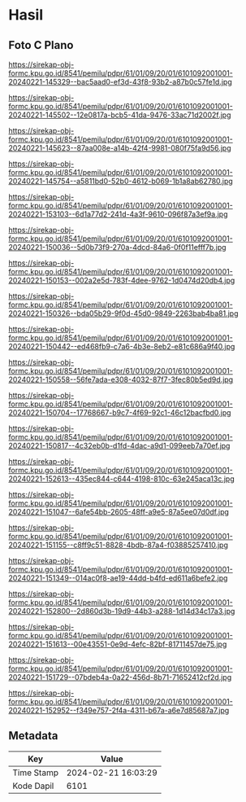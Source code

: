 # Hasil

## Foto C Plano

https://sirekap-obj-formc.kpu.go.id/8541/pemilu/pdpr/61/01/09/20/01/6101092001001-20240221-145329--bac5aad0-ef3d-43f8-93b2-a87b0c57fe1d.jpg

https://sirekap-obj-formc.kpu.go.id/8541/pemilu/pdpr/61/01/09/20/01/6101092001001-20240221-145502--12e0817a-bcb5-41da-9476-33ac71d2002f.jpg

https://sirekap-obj-formc.kpu.go.id/8541/pemilu/pdpr/61/01/09/20/01/6101092001001-20240221-145623--87aa008e-a14b-42f4-9981-080f75fa9d56.jpg

https://sirekap-obj-formc.kpu.go.id/8541/pemilu/pdpr/61/01/09/20/01/6101092001001-20240221-145754--a5811bd0-52b0-4612-b069-1b1a8ab62780.jpg

https://sirekap-obj-formc.kpu.go.id/8541/pemilu/pdpr/61/01/09/20/01/6101092001001-20240221-153103--6d1a77d2-241d-4a3f-9610-096f87a3ef9a.jpg

https://sirekap-obj-formc.kpu.go.id/8541/pemilu/pdpr/61/01/09/20/01/6101092001001-20240221-150036--5d0b73f9-270a-4dcd-84a6-0f0f11efff7b.jpg

https://sirekap-obj-formc.kpu.go.id/8541/pemilu/pdpr/61/01/09/20/01/6101092001001-20240221-150153--002a2e5d-783f-4dee-9762-1d0474d20db4.jpg

https://sirekap-obj-formc.kpu.go.id/8541/pemilu/pdpr/61/01/09/20/01/6101092001001-20240221-150326--bda05b29-9f0d-45d0-9849-2263bab4ba81.jpg

https://sirekap-obj-formc.kpu.go.id/8541/pemilu/pdpr/61/01/09/20/01/6101092001001-20240221-150442--ed468fb9-c7a6-4b3e-8eb2-e81c686a9f40.jpg

https://sirekap-obj-formc.kpu.go.id/8541/pemilu/pdpr/61/01/09/20/01/6101092001001-20240221-150558--56fe7ada-e308-4032-87f7-3fec80b5ed9d.jpg

https://sirekap-obj-formc.kpu.go.id/8541/pemilu/pdpr/61/01/09/20/01/6101092001001-20240221-150704--17768667-b9c7-4f69-92c1-46c12bacfbd0.jpg

https://sirekap-obj-formc.kpu.go.id/8541/pemilu/pdpr/61/01/09/20/01/6101092001001-20240221-150817--4c32eb0b-d1fd-4dac-a9d1-099eeb7a70ef.jpg

https://sirekap-obj-formc.kpu.go.id/8541/pemilu/pdpr/61/01/09/20/01/6101092001001-20240221-152613--435ec844-c644-4198-810c-63e245aca13c.jpg

https://sirekap-obj-formc.kpu.go.id/8541/pemilu/pdpr/61/01/09/20/01/6101092001001-20240221-151047--6afe54bb-2605-48ff-a9e5-87a5ee07d0df.jpg

https://sirekap-obj-formc.kpu.go.id/8541/pemilu/pdpr/61/01/09/20/01/6101092001001-20240221-151155--c8ff9c51-8828-4bdb-87a4-f03885257410.jpg

https://sirekap-obj-formc.kpu.go.id/8541/pemilu/pdpr/61/01/09/20/01/6101092001001-20240221-151349--014ac0f8-ae19-44dd-b4fd-ed611a6befe2.jpg

https://sirekap-obj-formc.kpu.go.id/8541/pemilu/pdpr/61/01/09/20/01/6101092001001-20240221-152800--2d860d3b-19d9-44b3-a288-1d14d34c17a3.jpg

https://sirekap-obj-formc.kpu.go.id/8541/pemilu/pdpr/61/01/09/20/01/6101092001001-20240221-151613--00e43551-0e9d-4efc-82bf-81711457de75.jpg

https://sirekap-obj-formc.kpu.go.id/8541/pemilu/pdpr/61/01/09/20/01/6101092001001-20240221-151729--07bdeb4a-0a22-456d-8b71-71652412cf2d.jpg

https://sirekap-obj-formc.kpu.go.id/8541/pemilu/pdpr/61/01/09/20/01/6101092001001-20240221-152952--f349e757-2f4a-4311-b67a-a6e7d85687a7.jpg


## Metadata

| Key        | Value               |
| ---------- | ------------------- |
| Time Stamp | 2024-02-21 16:03:29 |
| Kode Dapil | 6101                |



